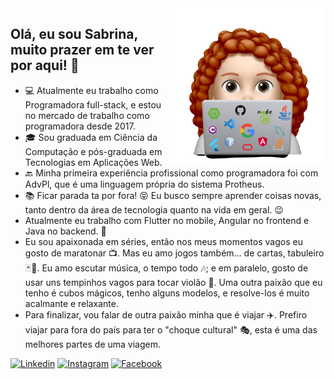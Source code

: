 <img src="https://github.com/SabrinaKaren/SabrinaKaren/blob/master/media/I_am_programmer.png" alt="screenshot" width="250" align="right">

## Olá, eu sou Sabrina, muito prazer em te ver por aqui! 👋
- 💻 Atualmente eu trabalho como Programadora full-stack, e estou no mercado de trabalho como programadora desde 2017.
- 🎓 Sou graduada em Ciência da Computação e pós-graduada em Tecnologias em Aplicações Web.
- 🔙 Minha primeira experiência profissional como programadora foi com AdvPl, que é uma linguagem própria do sistema Protheus.
- 📚 Ficar parada ta por fora! 😝 Eu busco sempre aprender coisas novas, tanto dentro da área de tecnologia quanto na vida em geral. 😉
- Atualmente eu trabalho com Flutter no mobile, Angular no frontend e Java no backend. 🤗
- Eu sou apaixonada em séries, então nos meus momentos vagos eu gosto de maratonar 📺. Mas eu amo jogos também... de cartas, tabuleiro 🃏🎲. Eu amo escutar música, o tempo todo 🎶; e em paralelo, gosto de usar uns tempinhos vagos para tocar violão 🎸. Uma outra paixão que eu tenho é cubos mágicos, tenho alguns modelos, e resolve-los é muito acalmante e relaxante.
- Para finalizar, vou falar de outra paixão minha que é viajar ✈️. Prefiro viajar para fora do país para ter o "choque cultural" 🎭, esta é uma das melhores partes de uma viagem. 

[![Linkedin](https://img.shields.io/badge/-LinkedIn-0073b0?logo=Linkedin&logoColor=white&link=https://www.linkedin.com/in/sabrina-karen-b18740b6/)](https://www.linkedin.com/in/sabrina-karen-b18740b6/)
[![Instagram](https://img.shields.io/badge/-Instagram-ed4956?labelColor=ed4956&logo=instagram&logoColor=white&link=https://www.instagram.com/sabrina_karen_s/)](https://www.instagram.com/sabrina_karen_s/)
[![Facebook](https://img.shields.io/badge/-Facebook-1877f2?labelColor=blue&logo=facebook&logoColor=white&color=1877f2&link=https://www.facebook.com/sabrina.karen.75)](https://www.facebook.com/sabrina.karen.75)
